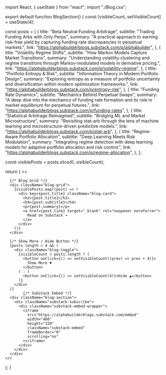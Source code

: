 import React, { useState } from "react";
import "./Blog.css";

export default function BlogSection() {
  const [visibleCount, setVisibleCount] = useState(4);

  const posts = [
    {
      title: "Beta Neutral Funding Arbitrage",
      subtitle: "Trading Funding Arbs with Only Perps",
      summary:
        "A practical approach to earning risk-free yield by capturing funding rate discrepancies in perpetual markets.",
      link: "https://alphabuilderblogs.substack.com/p/alphabuilder",
    },
    {
      title: "Volatility Regime Shifts",
      subtitle: "How Markov Models Capture Market Transitions",
      summary:
        "Understanding volatility clustering and regime transitions through Markov-modulated models in derivative pricing.",
      link: "https://alphabuilderblogs.substack.com/p/volatility-regime",
    },
    {
      title: "Portfolio Entropy & Risk",
      subtitle: "Information Theory in Modern Portfolio Design",
      summary:
        "Exploring entropy as a measure of portfolio uncertainty and diversification within modern optimization frameworks.",
      link: "https://alphabuilderblogs.substack.com/p/entropy-risk",
    },
    {
      title: "Funding Rate Dynamics",
      subtitle: "Mechanics Behind Perpetual Swaps",
      summary:
        "A deep dive into the mechanics of funding rate formation and its role in market equilibrium for perpetual futures.",
      link: "https://alphabuilderblogs.substack.com/p/funding-rates",
    },
    {
      title: "Statistical Arbitrage Reimagined",
      subtitle: "Bridging ML and Market Microstructure",
      summary:
        "Revisiting stat-arb through the lens of machine learning and microstructure-driven predictive models.",
      link: "https://alphabuilderblogs.substack.com/p/stat-arb",
    },
    {
      title: "Regime-Aware Portfolio Allocation",
      subtitle: "Deep Learning Meets Risk Modulation",
      summary:
        "Integrating regime detection with deep learning models for adaptive portfolio allocation and risk control.",
      link: "https://alphabuilderblogs.substack.com/p/regime-allocation",
    },
  ];

  const visiblePosts = posts.slice(0, visibleCount);

  return (
    <>

      {/* Blog Grid */}
      <div className="blog-grid">
        {visiblePosts.map((post) => (
          <div key={post.title} className="blog-card">
            <h2>{post.title}</h2>
            <h4>{post.subtitle}</h4>
            <p>{post.summary}</p>
            <a href={post.link} target="_blank" rel="noopener noreferrer">
              Read on Substack →
            </a>
          </div>
        ))}
      </div>

      {/* Show More / Hide Button */}
      {posts.length > 4 && (
        <div className="blog-toggle">
          {visibleCount < posts.length ? (
            <button onClick={() => setVisibleCount((prev) => prev + 4)}>
              Show More ▼
            </button>
          ) : (
            <button onClick={() => setVisibleCount(4)}>Hide ▲</button>
          )}
        </div>
      )}
            {/* Substack Embed */}
      <div className="blog-section">
        <div className="substack-subscribe">
          <div className="substack-embed-wrapper">
            <iframe
              src="https://alphabuilderblogs.substack.com/embed"
              width="480"
              height="320"
              className="substack-embed"
              frameBorder="0"
              scrolling="no"
            ></iframe>
          </div>
        </div>
      </div>
    </>
  );
}
